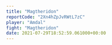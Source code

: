 ```yaml
---
title: "Magtheridon"
reportCode: "2Xn4hZpJvRWtL7zC"
player: "Amdal"
fight: "Magtheridon"
date: 2021-07-29T18:52:59.061000+00:00
---
```

